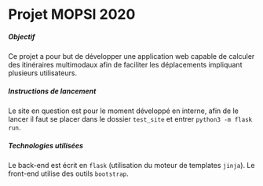 # Projet MOPSI 2020

##### Objectif
Ce projet a pour but de développer une application web capable de calculer des itinéraires multimodaux afin de faciliter les déplacements impliquant plusieurs utilisateurs.

##### Instructions de lancement
Le site en question est pour le moment développé en interne, afin de le lancer il faut se placer dans le dossier `test_site` et entrer `python3 -m flask run`.

##### Technologies utilisées
Le back-end est écrit en `flask` (utilisation du moteur de templates `jinja`). Le front-end utilise des outils `bootstrap`.
